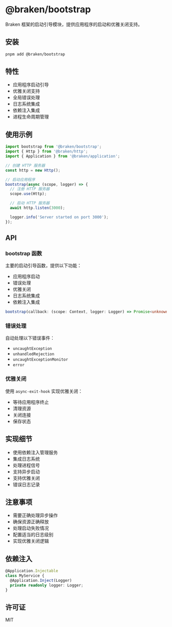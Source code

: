 # @braken/bootstrap

Braken 框架的启动引导模块，提供应用程序的启动和优雅关闭支持。

## 安装

```bash
pnpm add @braken/bootstrap
```

## 特性

- 应用程序启动引导
- 优雅关闭支持
- 全局错误处理
- 日志系统集成
- 依赖注入集成
- 进程生命周期管理

## 使用示例

```typescript
import bootstrap from '@braken/bootstrap';
import { Http } from '@braken/http';
import { Application } from '@braken/application';

// 创建 HTTP 服务器
const http = new Http();

// 启动应用程序
bootstrap(async (scope, logger) => {
  // 注册 HTTP 服务器
  scope.use(Http);

  // 启动 HTTP 服务器
  await http.listen(3000);

  logger.info('Server started on port 3000');
});
```

## API

### bootstrap 函数

主要的启动引导函数，提供以下功能：

- 应用程序启动
- 错误处理
- 优雅关闭
- 日志系统集成
- 依赖注入集成

```typescript
bootstrap(callback: (scope: Context, logger: Logger) => Promise<unknown>)
```

### 错误处理

自动处理以下错误事件：

- `uncaughtException`
- `unhandledRejection`
- `uncaughtExceptionMonitor`
- `error`

### 优雅关闭

使用 `async-exit-hook` 实现优雅关闭：

- 等待应用程序终止
- 清理资源
- 关闭连接
- 保存状态

## 实现细节

- 使用依赖注入管理服务
- 集成日志系统
- 处理进程信号
- 支持异步启动
- 支持优雅关闭
- 错误日志记录

## 注意事项

- 需要正确处理异步操作
- 确保资源正确释放
- 处理启动失败情况
- 配置适当的日志级别
- 实现优雅关闭逻辑

## 依赖注入

```typescript
@Application.Injectable
class MyService {
  @Application.Inject(Logger)
  private readonly logger: Logger;
}
```

## 许可证

MIT 